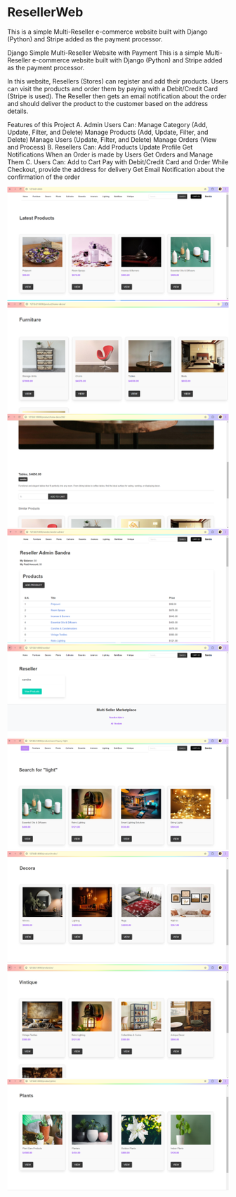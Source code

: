 # ResellerWeb
This is a simple Multi-Reseller e-commerce website built with Django (Python) and Stripe added as the payment processor.

Django Simple Multi-Reseller Website with Payment
This is a simple Multi-Reseller e-commerce website built with Django (Python) and Stripe added as the payment processor.

In this website, Resellers (Stores) can register and add their products. Users can visit the products and order them by paying with a Debit/Credit Card (Stripe is used). The Reseller then gets an email notification about the order and should deliver the product to the customer based on the address details.



Features of this Project
A. Admin Users Can:
Manage Category (Add, Update, Filter, and Delete)
Manage Products (Add, Update, Filter, and Delete)
Manage Users (Update, Filter, and Delete)
Manage Orders (View and Process)
B. Resellers Can:
Add Products
Update Profile
Get Notifications When an Order is made by Users
Get Orders and Manage Them
C. Users Can:
Add to Cart
Pay with Debit/Credit Card and Order
While Checkout, provide the address for delivery
Get Email Notification about the confirmation of the order

![](h1.png)
![](h2.png)
![](h3.png)
![](h4.png)
![](h5.png)
![](h6.png)
![](h7.png)
![](h8.png)
![](h9.png)





